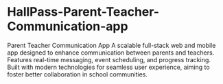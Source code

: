 # HallPass-Parent-Teacher-Communication-app
Parent Teacher Communication App A scalable full-stack web and mobile app designed to enhance communication between parents and teachers. Features real-time messaging, event scheduling, and progress tracking. Built with modern technologies for seamless user experience, aiming to foster better collaboration in school communities.
